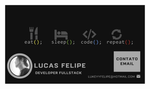 <header align="center">

<img align="center" src="./css/Lucas Felipe_banner.png"   width="450em" />

</header>
